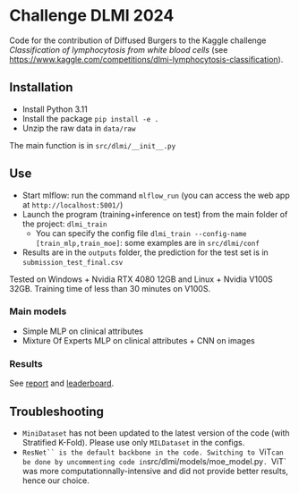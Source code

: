 # Challenge DLMI 2024

Code for the contribution of Diffused Burgers to the Kaggle challenge *Classification of lymphocytosis from white blood cells* (see https://www.kaggle.com/competitions/dlmi-lymphocytosis-classification).

## Installation

- Install Python 3.11
- Install the package `pip install -e .`
- Unzip the raw data in `data/raw`

The main function is in `src/dlmi/__init__.py`

## Use

- Start mlflow: run the command `mlflow_run` (you can access the web app at `http://localhost:5001/`)
- Launch the program (training+inference on test) from the main folder of the project: `dlmi_train`
    - You can specify the config file `dlmi_train --config-name [train_mlp,train_moe]`: some examples are in `src/dlmi/conf`
- Results are in the `outputs` folder, the prediction for the test set is in `submission_test_final.csv`

Tested on Windows + Nvidia RTX 4080 12GB and Linux + Nvidia V100S 32GB. Training time of less than 30 minutes on V100S.

### Main models

- Simple MLP on clinical attributes
- Mixture Of Experts MLP on clinical attributes + CNN on images

### Results

See [report](https://drive.google.com/file/d/1Py9MJRk1SyLpuP1XCRs0VfEvc12U9U5w/view) and [leaderboard](https://www.kaggle.com/competitions/dlmi-lymphocytosis-classification).

## Troubleshooting

- `MiniDataset` has not been updated to the latest version of the code (with Stratified K-Fold). Please use only `MILDataset` in the configs.
- `ResNet`` is the default backbone in the code. Switching to `ViT` can be done by uncommenting code in `src/dlmi/models/moe_model.py`. `ViT` was more computationnally-intensive and did not provide better results, hence our choice.
